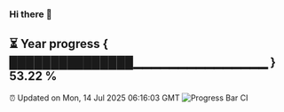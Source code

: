 ### Hi there 👋
⏳ Year progress { ███████████████▁▁▁▁▁▁▁▁▁▁▁▁▁▁▁ } 53.22 %
---
⏰ Updated on Mon, 14 Jul 2025 06:16:03 GMT
![Progress Bar CI](https://github.com/Moyi321/Moyi321/workflows/Progress%20Bar%20CI/badge.svg)
